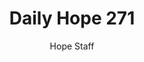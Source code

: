 ---
image: /assets/img/daily-hope-default-artwork.png
title: Daily Hope 271
number: 271
categories:
  - Daily Hope
author: Hope Staff
notes: Daily Hope 271
embed: >-
  EMBED_GOES_HERE
---